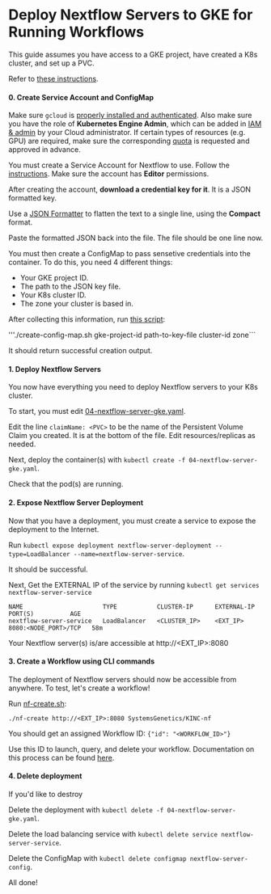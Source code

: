 Deploy Nextflow Servers to GKE for Running Workflows
===

This guide assumes you have access to a GKE project, have created a K8s cluster, and set up a PVC. 

Refer to [these instructions](README.md). 

#### 0. Create Service Account and ConfigMap

Make sure `gcloud` is [properly installed and authenticated](https://cloud.google.com/deployment-manager/docs/step-by-step-guide/installation-and-setup). Also make sure you have the role of **Kubernetes Engine Admin**, which can be added in [IAM & admin](https://cloud.google.com/kubernetes-engine/docs/how-to/iam) by your Cloud administrator. If certain types of resources (e.g. GPU) are required, make sure the corresponding [quota](https://cloud.google.com/compute/quotas) is requested and approved in advance. 

You must create a Service Account for Nextflow to use. Follow the [instructions](https://cloud.google.com/iam/docs/creating-managing-service-accounts). Make sure the account has **Editor** permissions.

After creating the account, **download a credential key for it**. It is a JSON formatted key. 

Use a [JSON Formatter](https://jsonformatter.curiousconcept.com/) to flatten the text to a single line, using the **Compact** format. 

Paste the formatted JSON back into the file. The file should be one line now.

You must then create a ConfigMap to pass sensetive credentials into the container. To do this, you need 4 different things:
- Your GKE project ID.
- The path to the JSON key file.
- Your K8s cluster ID.
- The zone your cluster is based in.

After collecting this information, run [this script](create-config-map.sh):

'''./create-config-map.sh gke-project-id path-to-key-file cluster-id zone```

It should return successful creation output.

#### 1. Deploy Nextflow Servers

You now have everything you need to deploy Nextflow servers to your K8s cluster. 

To start, you must edit [04-nextflow-server-gke.yaml](04-nextflow-server-gke.yaml).

Edit the line ```claimName: <PVC>``` to be the name of the Persistent Volume Claim you created. It is at the bottom of the file. Edit resources/replicas as needed.

Next, deploy the container(s) with ```kubectl create -f 04-nextflow-server-gke.yaml```.

Check that the pod(s) are running.

#### 2. Expose Nextflow Server Deployment 

Now that you have a deployment, you must create a service to expose the deployment to the Internet.

Run ```kubectl expose deployment nextflow-server-deployment --type=LoadBalancer --name=nextflow-server-service```.

It should be successful.

Next, Get the EXTERNAL IP of the service by running ```kubectl get services nextflow-server-service```

```
NAME                      TYPE           CLUSTER-IP      EXTERNAL-IP      PORT(S)          AGE
nextflow-server-service   LoadBalancer   <CLUSTER_IP>    <EXT_IP>         8080:<NODE_PORT>/TCP   58m
```
Your Nextflow server(s) is/are accessible at http://<EXT_IP>:8080

#### 3. Create a Workflow using CLI commands

The deployment of Nextflow servers should now be accessible from anywhere. To test, let's create a workflow!

Run [nf-create.sh](../cli/nf-create.sh):

```./nf-create http://<EXT_IP>:8080 SystemsGenetics/KINC-nf```

You should get an assigned Workflow ID: ```{"id": "<WORKFLOW_ID>"}```

Use this ID to launch, query, and delete your workflow. Documentation on this process can be found [here](../README.md).

#### 4. Delete deployment

If you'd like to destroy

Delete the deployment with ```kubectl delete -f 04-nextflow-server-gke.yaml```.

Delete the load balancing service with ```kubectl delete service nextflow-server-service```.

Delete the ConfigMap with ```kubectl delete configmap nextflow-server-config```.

All done!
